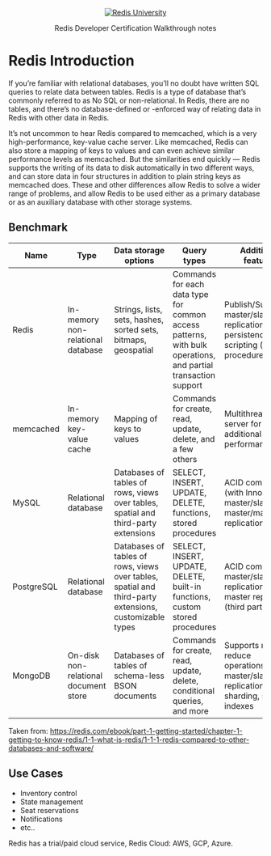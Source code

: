 <p align="center"><a href="https://university.redis.com" target="_blank"><img src="https://prod-amc-bucket.s3.amazonaws.com/customer_files/2_redis-university-reversedRGB.png" alt="Redis University" /></a></p>
<p align="center">Redis Developer Certification Walkthrough notes</p>

# Redis Introduction

If you’re familiar with relational databases, you’ll no doubt have written SQL queries to relate data between tables. Redis is a type of database that’s commonly referred to as No SQL or non-relational. In Redis, there are no tables, and there’s no database-defined or -enforced way of relating data in Redis with other data in Redis.

It’s not uncommon to hear Redis compared to memcached, which is a very high-performance, key-value cache server. Like memcached, Redis can also store a mapping of keys to values and can even achieve similar performance levels as memcached. But the similarities end quickly — Redis supports the writing of its data to disk automatically in two different ways, and can store data in four structures in addition to plain string keys as memcached does. These and other differences allow Redis to solve a wider range of problems, and allow Redis to be used either as a primary database or as an auxiliary database with other storage systems.

## Benchmark
| Name | Type	| Data storage options | Query types	| Additional features |
|---|---|---|---|---|
|Redis|	In-memory non-relational database |	Strings, lists, sets, hashes, sorted sets, bitmaps, geospatial	| Commands for each data type for common access patterns, with bulk operations, and partial transaction support	| Publish/Subscribe, master/slave replication, disk persistence, scripting (stored procedures) |
| memcached	| In-memory key-value cache	| Mapping of keys to values |	Commands for create, read, update, delete, and a few others	| Multithreaded server for additional performance |
| MySQL	| Relational database |	Databases of tables of rows, views over tables, spatial and third-party extensions	| SELECT, INSERT, UPDATE, DELETE, functions, stored procedures | ACID compliant (with InnoDB), master/slave and master/master replication |
| PostgreSQL | Relational database | Databases of tables of rows, views over tables, spatial and third-party extensions, customizable types	| SELECT, INSERT, UPDATE, DELETE, built-in functions, custom stored procedures |	ACID compliant, master/slave replication, multi-master replication (third party) |
| MongoDB	| On-disk non-relational document store |	Databases of tables of schema-less BSON documents	| Commands for create, read, update, delete, conditional queries, and more |	Supports map-reduce operations, master/slave replication, sharding, spatial indexes |

Taken from: https://redis.com/ebook/part-1-getting-started/chapter-1-getting-to-know-redis/1-1-what-is-redis/1-1-1-redis-compared-to-other-databases-and-software/

## Use Cases
- Inventory control
- State management
- Seat reservations
- Notifications
- etc..

Redis has a trial/paid cloud service, Redis Cloud: AWS, GCP, Azure.
